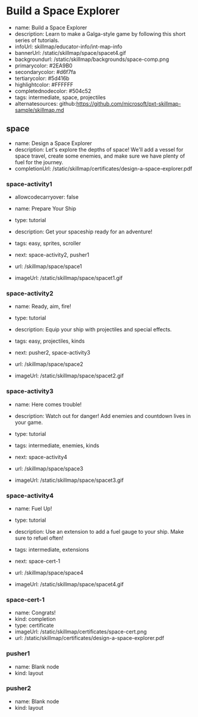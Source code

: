 # Build a Space Explorer
* name: Build a Space Explorer
* description: Learn to make a Galga-style game by following this short series of tutorials.
* infoUrl: skillmap/educator-info/int-map-info
* bannerUrl: /static/skillmap/space/spacet4.gif
* backgroundurl: /static/skillmap/backgrounds/space-comp.png
* primarycolor: #2EA9B0
* secondarycolor: #d6f7fa
* tertiarycolor: #5d416b
* highlightcolor: #FFFFFF
* completednodecolor: #504c52
* tags: intermediate, space, projectiles
* alternatesources: github:https://github.com/microsoft/pxt-skillmap-sample/skillmap.md


## space
* name: Design a Space Explorer
* description: Let's explore the depths of space! We'll add a vessel for space travel, create some enemies, and make sure we have plenty of fuel for the journey.
* completionUrl: /static/skillmap/certificates/design-a-space-explorer.pdf

### space-activity1
* allowcodecarryover: false


* name: Prepare Your Ship
* type: tutorial
* description: Get your spaceship ready for an adventure!
* tags: easy, sprites, scroller
* next: space-activity2, pusher1

* url: /skillmap/space/space1
* imageUrl: /static/skillmap/space/spacet1.gif

### space-activity2

* name: Ready, aim, fire!
* type: tutorial
* description: Equip your ship with projectiles and special effects.
* tags: easy, projectiles, kinds
* next: pusher2, space-activity3

* url: /skillmap/space/space2
* imageUrl: /static/skillmap/space/spacet2.gif

### space-activity3

* name: Here comes trouble!
* description: Watch out for danger! Add enemies and countdown lives in your game.
* type: tutorial
* tags: intermediate, enemies, kinds
* next: space-activity4

* url: /skillmap/space/space3
* imageUrl: /static/skillmap/space/spacet3.gif

### space-activity4

* name: Fuel Up!
* type: tutorial
* description: Use an extension to add a fuel gauge to your ship. Make sure to refuel often!
* tags: intermediate, extensions
* next: space-cert-1

* url: /skillmap/space/space4
* imageUrl: /static/skillmap/space/spacet4.gif

### space-cert-1
* name: Congrats!
* kind: completion
* type: certificate
* imageUrl: /static/skillmap/certificates/space-cert.png
* url: /static/skillmap/certificates/design-a-space-explorer.pdf


### pusher1
* name: Blank node
* kind: layout

### pusher2
* name: Blank node
* kind: layout

